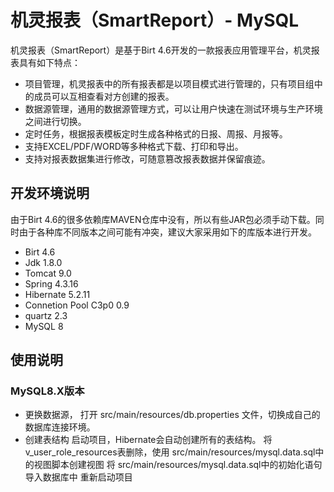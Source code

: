 # 机灵报表（SmartReport）- MySQL
机灵报表（SmartReport）是基于Birt 4.6开发的一款报表应用管理平台，机灵报表具有如下特点：
- 项目管理，机灵报表中的所有报表都是以项目模式进行管理的，只有项目组中的成员可以互相查看对方创建的报表。
- 数据源管理，通用的数据源管理方式，可以让用户快速在测试环境与生产环境之间进行切换。
- 定时任务，根据报表模板定时生成各种格式的日报、周报、月报等。
- 支持EXCEL/PDF/WORD等多种格式下载、打印和导出。
- 支持对报表数据集进行修改，可随意篡改报表数据并保留痕迹。

## 开发环境说明

由于Birt 4.6的很多依赖库MAVEN仓库中没有，所以有些JAR包必须手动下载。同时由于各种库不同版本之间可能有冲突，建议大家采用如下的库版本进行开发。

- Birt 4.6
- Jdk 1.8.0
- Tomcat 9.0
- Spring 4.3.16
- Hibernate 5.2.11
- Connetion Pool C3p0 0.9
- quartz 2.3
- MySQL 8

## 使用说明

### MySQL8.X版本

- 更换数据源，
打开 src/main/resources/db.properties 文件，切换成自己的数据库连接环境。
- 创建表结构
启动项目，Hibernate会自动创建所有的表结构。
将v_user_role_resources表删除，使用 src/main/resources/mysql.data.sql中的视图脚本创建视图
将 src/main/resources/mysql.data.sql中的初始化语句导入数据库中
重新启动项目


